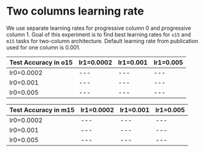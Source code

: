 # Two columns learning rate

We use separate learning rates for progressive column 0 and progressive column 1. Goal of this experiment is to find best learning rates for `o15` and `m15` tasks for two-column architecture. Default learning rate from publication used for one column is 0.001.

Test Accuracy in o15 | lr1=0.0002 | lr1=0.001 | lr1=0.005
--- | --- | --- | ---
lr0=0.0002 | --- | --- | ---
lr0=0.001 | --- | --- | ---
lr0=0.005 | --- | --- | ---

Test Accuracy in m15 | lr1=0.0002 | lr1=0.001 | lr1=0.005
--- | --- | --- | ---
lr0=0.0002 | --- | --- | ---
lr0=0.001 | --- | --- | ---
lr0=0.005 | --- | --- | ---
